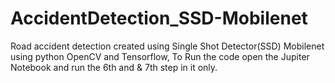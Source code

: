 # AccidentDetection_SSD-Mobilenet
Road accident detection created using Single Shot Detector(SSD) Mobilenet using python OpenCV and Tensorflow,
To Run the code open the Jupiter Notebook and run the 6th and & 7th step in it only.
